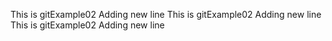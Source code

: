This is gitExample02
Adding new line
This is gitExample02
Adding new line
This is gitExample02
Adding new line
